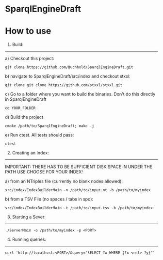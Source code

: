 SparqlEngineDraft
=================

How to use
==========

1. Build:
---------

a) Checkout this project:

    git clone https://github.com/Buchhold/SparqlEngineDraft.git

b) navigate to SparqlEngineDraft/src/index and checkout stxxl:

    git clone git clone https://github.com/stxxl/stxxl.git

c) Go to a folder where you want to build the binaries.
Don't do this directly in SparqlEngineDraft

    cd YOUR_FOLDER

d) Build the project

    cmake /path/to/SparqlEngineDraft; make -j

e) Run ctest. All tests should pass:

    ctest


2. Creating an Index:
---------------------

IMPORTANT:
THERE HAS TO BE SUFFICIENT DISK SPACE IN UNDER THE PATH USE CHOOSE FOR YOUR INDEX!

a) from an NTriples file (currently no blank nodes allowed):

    src/index/IndexBuilderMain -n /path/to/input.nt -b /path/to/myindex

b) from a TSV File (no spaces / tabs in spo):

    src/index/IndexBuilderMain -t /path/to/input.tsv -b /path/to/myindex


3. Starting a Sever:
--------------------

    ./ServerMain -o /path/to/myindex -p <PORT>


4. Running queries:
-------------------

    curl 'http://localhost:<PORT>/&query="SELECT ?x WHERE {?x <rel> ?y}"'
